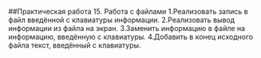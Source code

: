 ##Практическая работа 15. Работа с файлами
1.Реализовать запись в файл введённой с клавиатуры информации.
2.Реализовать вывод информации из файла на экран.
3.Заменить информацию в файле на информацию, введённую с клавиатуры.
4.Добавить в конец исходного файла текст, введённый с клавиатуры.